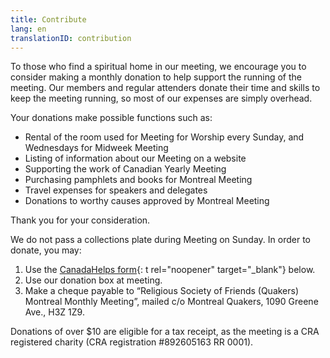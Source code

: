 ```yaml
---
title: Contribute
lang: en
translationID: contribution
---
```

To those who find a spiritual home in our meeting, we encourage you to consider making a monthly donation to help support the running of the meeting. Our members and regular attenders donate their time and skills to keep the meeting running, so most of our expenses are simply overhead.

Your donations make possible functions such as:

* Rental of the room used for Meeting for Worship every Sunday, and Wednesdays for Midweek Meeting
* Listing of information about our Meeting on a website
* Supporting the work of Canadian Yearly Meeting
* Purchasing pamphlets and books for Montreal Meeting
* Travel expenses for speakers and delegates
* Donations to worthy causes approved by Montreal Meeting

Thank you for your consideration.

We do not pass a collections plate during Meeting on Sunday. In order to donate, you may:
1. Use the [CanadaHelps form](https://www.canadahelps.org/en/charities/quakers-montreal/){: t rel="noopener" target="_blank"} below.
2. Use our donation box at meeting.
3. Make a cheque payable to “Religious Society of Friends (Quakers) Montreal Monthly Meeting”, mailed c/o Montreal Quakers, 1090 Greene Ave., H3Z 1Z9.

Donations of over $10 are eligible for a tax receipt, as the meeting is a CRA registered charity (CRA registration #892605163 RR 0001).

<script id="ch_cdn_embed" type="text/javascript" src="https://www.canadahelps.org/secure/js/cdf_embed.js" charset="utf-8" data-language="en" data-page-id="43151" data-root-url="https://www.canadahelps.org" data-formtype="0" data-cfasync="false"></script>
